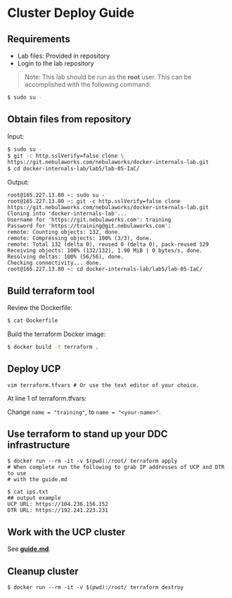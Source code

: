# Cluster Deploy Guide

## Requirements

* Lab files: Provided in repository
* Login to the lab repository

> Note: This lab should be run as the **root** user. This can be accomplished with the following command:
```bash
$ sudo su -
```

## Obtain files from repository

Input:

```bash
$ sudo su -
$ git -c http.sslVerify=false clone \
https://git.nebulaworks.com/nebulaworks/docker-internals-lab.git
$ cd docker-internals-lab/lab5/lab-05-IaC/
```

Output:

```
root@165.227.13.80 ~: sudo su -
root@165.227.13.80 ~: git -c http.sslVerify=false clone
https://git.nebulaworks.com/nebulaworks/docker-internals-lab.git
Cloning into 'docker-internals-lab'...
Username for 'https://git.nebulaworks.com': training
Password for 'https://training@git.nebulaworks.com':
remote: Counting objects: 132, done.
remote: Compressing objects: 100% (3/3), done.
remote: Total 132 (delta 0), reused 0 (delta 0), pack-reused 129
Receiving objects: 100% (132/132), 1.90 MiB | 0 bytes/s, done.
Resolving deltas: 100% (56/56), done.
Checking connectivity... done.
root@165.227.13.80 ~: cd docker-internals-lab/lab5/lab-05-IaC/
```

## Build terraform tool

Review the Dockerfile:

```bash
$ cat Dockerfile
```

Build the terraform Docker image:

```bash
$ docker build -t terraform .
```

## Deploy UCP

`vim terraform.tfvars # Or use the text editor of your choice.`

At line 1 of terraform.tfvars:

Change `name = "training"`, to `name = "<your-name>"`.

## Use terraform to stand up your DDC infrastructure

```
$ docker run --rm -it -v $(pwd):/root/ terraform apply
# When complete run the following to grab IP addresses of UCP and DTR to use
# with the guide.md

$ cat ips.txt
## output example
UCP URL: https://104.236.156.152
DTR URL: https://192.241.223.231
```

## Work with the UCP cluster

See [**guide.md**](./guide.md).

## Cleanup cluster

```
$ docker run --rm -it -v $(pwd):/root/ terraform destroy
```
